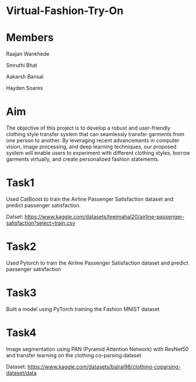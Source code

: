 # Virtual-Fashion-Try-On

# Members

Raajan Wankhede

Smruthi Bhat

Aakarsh Bansal

Hayden Soares

# Aim

The objective of this project is to develop a robust and user-friendly clothing style transfer system that can seamlessly transfer garments from one person to another. By leveraging recent advancements in computer vision, image processing, and deep learning techniques, our proposed system will enable users to experiment with different clothing styles, borrow garments virtually, and create personalized fashion statements.

# Task1
Used CatBoost to train the Airline Passenger Satisfaction dataset and predict passenger satisfaction. 

Datset: https://www.kaggle.com/datasets/teejmahal20/airline-passenger-satisfaction?select=train.csv

# Task2
Used Pytorch to train the Airline Passenger Satisfaction dataset and predict passenger satisfaction

# Task3
Built a model using PyTorch training the Fashion MNIST dataset

# Task4
Image segmentation using PAN (Pyramid Attention Network) with ResNet50 and transfer learning on the clothing co-parsing dataset

Dataset: https://www.kaggle.com/datasets/balraj98/clothing-coparsing-dataset/data
